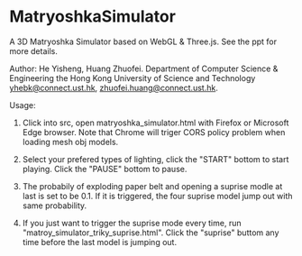 # MatryoshkaSimulator
A 3D Matryoshka Simulator based on WebGL & Three.js. See the ppt for more details.

Author: 
He Yisheng, Huang Zhuofei.
Department of Computer Science & Engineering
the Hong Kong University of Science and Technology
yhebk@connect.ust.hk, zhuofei.huang@connect.ust.hk.

Usage:
1. Click into src, open matryoshka_simulator.html with Firefox or Microsoft Edge browser. 
Note that Chrome will triger CORS policy problem when loading mesh obj models.

2. Select your prefered types of lighting, click the "START" bottom to start playing.
Click the "PAUSE" bottom to pause.

3. The probabily of exploding paper belt and opening a suprise modle at last is set to be 0.1. 
If it is triggered, the four suprise model jump out with same probability.

4. If you just want to trigger the suprise mode every time, run "matroy_simulator_triky_suprise.html".
Click the "suprise" buttom any time before the last model is jumping out.

